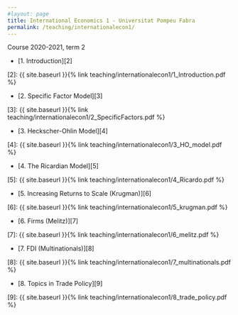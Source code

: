 ```yaml
---
#layout: page
title: International Economics 1 - Universitat Pompeu Fabra 
permalink: /teaching/internationalecon1/
---
```


Course 2020-2021, term 2



* [1. Introduction][2] 

[2]: {{ site.baseurl }}{% link teaching/internationalecon1/1_Introduction.pdf %}

* [2. Specific Factor Model][3] 

[3]: {{ site.baseurl }}{% link teaching/internationalecon1/2_SpecificFactors.pdf %}

* [3. Heckscher-Ohlin Model][4] 

[4]: {{ site.baseurl }}{% link teaching/internationalecon1/3_HO_model.pdf %}

* [4. The Ricardian Model][5] 

[5]: {{ site.baseurl }}{% link teaching/internationalecon1/4_Ricardo.pdf %}

* [5. Increasing Returns to Scale (Krugman)][6] 

[6]: {{ site.baseurl }}{% link teaching/internationalecon1/5_krugman.pdf %}

* [6. Firms (Melitz)][7] 

[7]: {{ site.baseurl }}{% link teaching/internationalecon1/6_melitz.pdf %}

* [7. FDI (Multinationals)][8] 

[8]: {{ site.baseurl }}{% link teaching/internationalecon1/7_multinationals.pdf %}

* [8. Topics in Trade Policy][9] 

[9]: {{ site.baseurl }}{% link teaching/internationalecon1/8_trade_policy.pdf %}